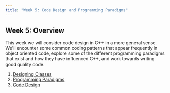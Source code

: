 ```yaml
---
title: "Week 5: Code Design and Programming Paradigms"
---
```


## Week 5: Overview

This week we will consider code design in C++ in a more general sense. We'll encounter some common coding patterns that appear frequently in object oriented code, explore some of the different programming paradigms that exist and how they have influenced C++, and work towards writing good quality code. 

1. [Designing Classes](sec01DesigningClasses)
2. [Programming Paradigms](ProgrammingParadigms)
2. [Code Design](sec03CppCodeDesign)

